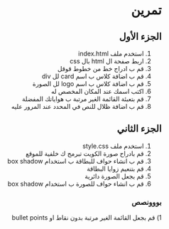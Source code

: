 <div dir=rtl>
  
# تمرين  
  
## الجزء الأول 
1) استخدم ملف index.html
2) اربط صفحة ال html بال css
3) قم ب ادراج خط من خطوط قوقل
4) قم ب اضافة كلاس ب اسم card لل div
5) قم ب اضافة كلاس ب اسم logo لل الصورة
6) اكتب اسمك عند المكان المخصص له 
7) قم بتعبئة القائمة الغير مرتبة ب هواياتك المفضلة
8) قم ب اضافة ظلال للنص في المحدد عند المرور عليه
## الجزء الثاني 
1) استخدم ملف style.css 
2) قم بادراح صورة الكويت تبرمج ك خلفية للموقع 
3) قم ب انشاء حواف للبطاقة ب استخدام box shadow
4) قم بتنعيم زوايا البطاقة
5) قم بجعل الصورة دائرية
6) قم ب انشاء حواف للصورة ب استخدام box shadow


<h3 style="color = red ; "> بووونصص </h3>
1) قم بجعل القائمة الغير مرتبة بدون نقاط او bullet points
  
  
  
  
  
  
  
  
</div>
